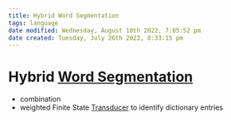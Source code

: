 ```yaml
---
title: Hybrid Word Segmentation
tags: language
date modified: Wednesday, August 10th 2022, 7:05:52 pm
date created: Tuesday, July 26th 2022, 8:33:15 pm
---
```


# Hybrid [Word Segmentation](Word%20Segmentation.md)
- combination
- weighted Finite State [Transducer](Transducer.md) to identify dictionary entries

